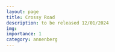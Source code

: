 ```yaml
---
layout: page
title: Crossy Road
description: to be released 12/01/2024
img:
importance: 1
category: annenberg
---
```

